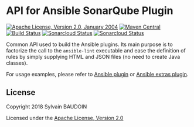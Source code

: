 <!---
 Licensed to the Apache Software Foundation (ASF) under one or more
 contributor license agreements.  See the NOTICE file distributed with
 this work for additional information regarding copyright ownership.
 The ASF licenses this file to You under the Apache License, Version 2.0
 (the "License"); you may not use this file except in compliance with
 the License.  You may obtain a copy of the License at

      http://www.apache.org/licenses/LICENSE-2.0

 Unless required by applicable law or agreed to in writing, software
 distributed under the License is distributed on an "AS IS" BASIS,
 WITHOUT WARRANTIES OR CONDITIONS OF ANY KIND, either express or implied.
 See the License for the specific language governing permissions and
 limitations under the License.
-->
API for Ansible SonarQube Plugin
================================

[![Apache License, Version 2.0, January 2004](https://img.shields.io/github/license/apache/maven.svg?label=License)](http://www.apache.org/licenses/LICENSE-2.0)
[![Maven Central](https://img.shields.io/maven-central/v/com.github.sbaudoin/sonar-ansible-api.svg?label=Maven%20Central)](https://search.maven.org/#search%7Cgav%7C1%7Cg%3A%22com.github.sbaudoin%22%20AND%20a%3A%22sonar-ansible-api%22)
[![Build Status](https://travis-ci.org/sbaudoin/sonar-ansible.svg?branch=master)](https://travis-ci.org/sbaudoin/sonar-ansible)
[![Sonarcloud Status](https://sonarcloud.io/api/project_badges/measure?project=com.github.sbaudoin:sonar-ansible&metric=alert_status)](https://sonarcloud.io/dashboard?id=com.github.sbaudoin:sonar-ansible)
[![Sonarcloud Status](https://sonarcloud.io/api/project_badges/measure?project=com.github.sbaudoin:sonar-ansible&metric=coverage)](https://sonarcloud.io/dashboard?id=com.github.sbaudoin:sonar-ansible)

Common API used to build the Ansible plugins. Its main purpose is to factorize the call to the `ansible-lint` executable
and ease the definition of rules by simply supplying HTML and JSON files (no need to create Java classes).

For usage examples, please refer to [Ansible plugin](../sonar-ansible-plugin) or [Ansible extras plugin](../sonar-ansible-extras-plugin).

## License

Copyright 2018 Sylvain BAUDOIN

Licensed under the [Apache License, Version 2.0](https://www.apache.org/licenses/LICENSE-2.0.txt)